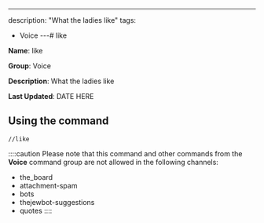 ---
description: "What the ladies like"
tags:
  - Voice
---# like

**Name**: like

**Group**: Voice

**Description**: What the ladies like

**Last Updated**: DATE HERE

## Using the command

    //like

::::caution Please note that this command and other commands from the **Voice** command group are not allowed in the following channels:
- the_board
- attachment-spam
- bots
- thejewbot-suggestions
- quotes
::::